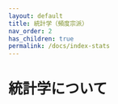 ```yaml
---
layout: default
title: 統計学（頻度宗派）
nav_order: 2
has_children: true
permalink: /docs/index-stats
---
```


# 統計学について